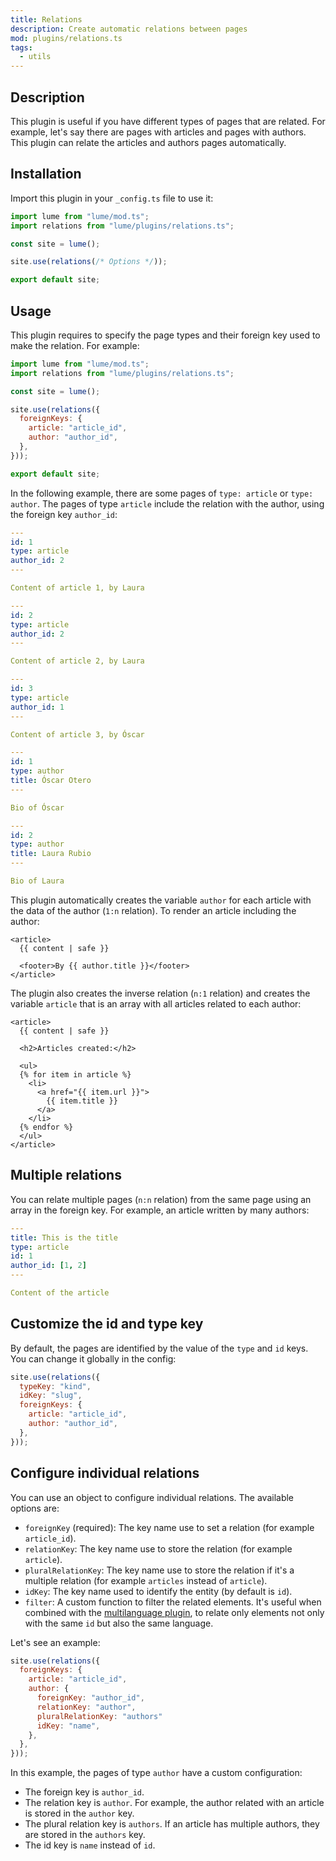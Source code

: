 ```yaml
---
title: Relations
description: Create automatic relations between pages
mod: plugins/relations.ts
tags:
  - utils
---
```


## Description

This plugin is useful if you have different types of pages that are related. For
example, let's say there are pages with articles and pages with authors. This
plugin can relate the articles and authors pages automatically.

## Installation

Import this plugin in your `_config.ts` file to use it:

```js
import lume from "lume/mod.ts";
import relations from "lume/plugins/relations.ts";

const site = lume();

site.use(relations(/* Options */));

export default site;
```

## Usage

This plugin requires to specify the page types and their foreign key used to
make the relation. For example:

```js
import lume from "lume/mod.ts";
import relations from "lume/plugins/relations.ts";

const site = lume();

site.use(relations({
  foreignKeys: {
    article: "article_id",
    author: "author_id",
  },
}));

export default site;
```

In the following example, there are some pages of `type: article` or
`type: author`. The pages of type `article` include the relation with the
author, using the foreign key `author_id`:

<lume-code>

```yml {title=/article-1.md}
---
id: 1
type: article
author_id: 2
---

Content of article 1, by Laura
```

```yml {title=/article-2.md}
---
id: 2
type: article
author_id: 2
---

Content of article 2, by Laura
```

```yml {title=/article-3.md}
---
id: 3
type: article
author_id: 1
---

Content of article 3, by Óscar
```

```yml {title=/oscar.md}
---
id: 1
type: author
title: Óscar Otero
---

Bio of Óscar
```

```yml {title=/laura.md}
---
id: 2
type: author
title: Laura Rubio
---

Bio of Laura
```

</lume-code>

This plugin automatically creates the variable `author` for each article with
the data of the author (`1:n` relation). To render an article including the
author:

<lume-code>

```html{title=_includes/layouts/article.njk}
<article>
  {{ content | safe }}
  
  <footer>By {{ author.title }}</footer>
</article>
```

</lume-code>

The plugin also creates the inverse relation (`n:1` relation) and creates the
variable `article` that is an array with all articles related to each author:

<lume-code>

```html{title=_includes/layouts/author.njk}
<article>
  {{ content | safe }}

  <h2>Articles created:</h2>

  <ul>
  {% for item in article %}
    <li>
      <a href="{{ item.url }}">
        {{ item.title }}
      </a>
    </li>
  {% endfor %}
  </ul>
</article>
```

</lume-code>

## Multiple relations

You can relate multiple pages (`n:n` relation) from the same page using an array
in the foreign key. For example, an article written by many authors:

<lume-code>

```yml {title=/example.md}
---
title: This is the title
type: article
id: 1
author_id: [1, 2]
---

Content of the article
```

</lume-code>

## Customize the id and type key

By default, the pages are identified by the value of the `type` and `id` keys.
You can change it globally in the config:

```js
site.use(relations({
  typeKey: "kind",
  idKey: "slug",
  foreignKeys: {
    article: "article_id",
    author: "author_id",
  },
}));
```

## Configure individual relations

You can use an object to configure individual relations. The available options
are:

- `foreignKey` (required): The key name use to set a relation (for example
  `article_id`).
- `relationKey`: The key name use to store the relation (for example `article`).
- `pluralRelationKey`: The key name use to store the relation if it's a multiple
  relation (for example `articles` instead of `article`).
- `idKey`: The key name used to identify the entity (by default is `id`).
- `filter`: A custom function to filter the related elements. It's useful when
  combined with the [multilanguage plugin](./multilanguage.md), to relate only
  elements not only with the same `id` but also the same language.

Let's see an example:

```js
site.use(relations({
  foreignKeys: {
    article: "article_id",
    author: {
      foreignKey: "author_id",
      relationKey: "author",
      pluralRelationKey: "authors"
      idKey: "name",
    },
  },
}));
```

In this example, the pages of type `author` have a custom configuration:

- The foreign key is `author_id`.
- The relation key is `author`. For example, the author related with an article
  is stored in the `author` key.
- The plural relation key is `authors`. If an article has multiple authors, they
  are stored in the `authors` key.
- The id key is `name` instead of `id`.
